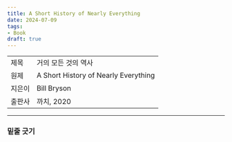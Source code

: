 ```yaml
---
title: A Short History of Nearly Everything
date: 2024-07-09
tags:
- Book
draft: true
---
```


| | |
| --- | --- |
| 제목 | 거의 모든 것의 역사 |
| 원제 | A Short History of Nearly Everything |
| 지은이 | Bill Bryson |
| 출판사 | 까치, 2020 |


---
### 밑줄 긋기